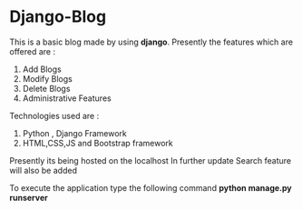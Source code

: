 # Django-Blog

This is a  basic blog made by using **django**. Presently the features which are offered are :
1. Add Blogs
2. Modify Blogs
3. Delete Blogs
4. Administrative Features

Technologies used are :
1. Python , Django Framework
2. HTML,CSS,JS and Bootstrap framework

Presently its being hosted on the localhost
In further update Search feature will also be added 

To execute the application type the following command
__python manage.py runserver__
